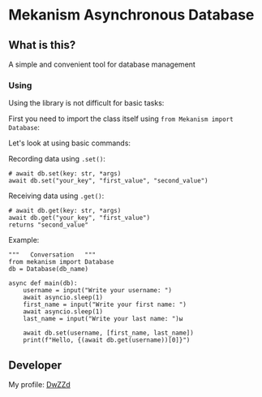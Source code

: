# Mekanism Asynchronous Database #

## What is this? ##
A simple and convenient tool for database management

### Using ###


Using the library is not difficult for basic tasks:

First you need to import the class itself using `from Mekanism import Database`:

Let's look at using basic commands:

Recording data using `.set()`:

    # await db.set(key: str, *args)
    await db.set("your_key", "first_value", "second_value")


Receiving data using `.get()`:

    # await db.get(key: str, *args)
    await db.get("your_key", "first_value")
    returns "second_value"



Example:

    """   Conversation   """
    from mekanism import Database
    db = Database(db_name)
    
    async def main(db):
        username = input("Write your username: ")
        await asyncio.sleep(1)
        first_name = input("Write your first name: ")
        await asyncio.sleep(1)
        last_name = input("Write your last name: ")ы

        await db.set(username, [first_name, last_name])
        print(f"Hello, {(await db.get(username))[0]}")

    



## Developer ##
My profile: [DwZZd](https://github.com/DwZZd)